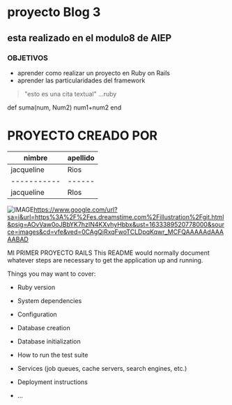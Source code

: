 # proyecto  Blog 3
## esta realizado en el modulo8 de AIEP


### OBJETIVOS
* aprender  como  realizar  un proyecto en Ruby on Rails 
*  aprender las particularidades del framework

>"esto es  una cita  textual"
...ruby 

def suma(num, Num2)
num1+num2
end

# PROYECTO CREADO POR 
|nimbre |apellido|
|----------|-------|
|jacqueline| Rios|
|-----------|------|
|jacqueline| RIos
![IMAGE]()https://www.google.com/url?sa=i&url=https%3A%2F%2Fes.dreamstime.com%2Fillustration%2Fgit.html&psig=AOvVaw0oJBbYK7hzIN4KXvhyHbbx&ust=1633389520778000&source=images&cd=vfe&ved=0CAgQjRxqFwoTCLDpqKqwr_MCFQAAAAAdAAAAABAD

MI PRIMER PROYECTO RAILS 
This README would normally document whatever steps are necessary to get the
application up and running.

Things you may want to cover:

* Ruby version

* System dependencies

* Configuration

* Database creation

* Database initialization

* How to run the test suite

* Services (job queues, cache servers, search engines, etc.)

* Deployment instructions

* ...
